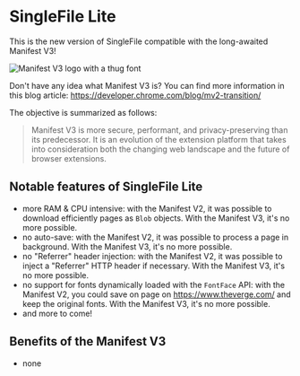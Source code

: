 # SingleFile Lite

This is the new version of SingleFile compatible with the long-awaited Manifest
V3!

![Manifest V3 logo with a thug font](https://github.com/gildas-lormeau/SingleFile-Lite/blob/main/promo.png?raw=true)

Don't have any idea what Manifest V3 is? You can find more information in this
blog article: https://developer.chrome.com/blog/mv2-transition/

The objective is summarized as follows:

> Manifest V3 is more secure, performant, and privacy-preserving than its
> predecessor. It is an evolution of the extension platform that takes into
> consideration both the changing web landscape and the future of browser
> extensions.

## Notable features of SingleFile Lite

- more RAM & CPU intensive: with the Manifest V2, it was possible to download
  efficiently pages as `Blob` objects. With the Manifest V3, it's no more
  possible.
- no auto-save: with the Manifest V2, it was possible to process a page in
  background. With the Manifest V3, it's no more possible.
- no "Referrer" header injection: with the Manifest V2, it was possible to
  inject a "Referrer" HTTP header if necessary. With the Manifest V3, it's no
  more possible.
- no support for fonts dynamically loaded with the `FontFace` API: with the
  Manifest V2, you could save on page on https://www.theverge.com/ and keep the
  original fonts. With the Manifest V3, it's no more possible.
- and more to come!

## Benefits of the Manifest V3

- none
